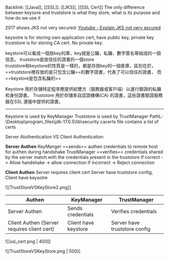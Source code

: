 Backlink: [[Java]], [[SSL]]. [[JKS]], [[SSL Cert]]
The only difference between keysore and truststore is what they store, what is its purpose and how do we use it

2017 shows JKS not very secured: [Youtube - Explain JKS not very secured](https://youtu.be/viOds2uniC0)

keysotre is for storing own application cert, have public key, private key
truststore is for storing CA cert. No private key.

keystore可以看成一個放key的庫，key就是公鑰，私鑰，數字簽名等組成的一個信息。
truststore是放信任的證書的一個store  
truststore和keystore的性質是一樣的，都是存放key的一個倉庫，區別在於，
==truststore裡存放的是只包含公鑰==的數字證書，代表了可以信任的證書，
而==keystore是包含私鑰的==

Keystore 用於存儲特定程序應提供給雙方（服務器或客戶端）以進行驗證的私鑰和身份證書。
Truststore 用於存儲來自認證機構(CA) 的證書，這些證書驗證服務器在SSL 連接中提供的證書。

---

Keystore is used by KeyManager
Truststore is used by TrustManager
PathL: \\Desktop\\program_files\\jdk-17.0.5\\lib\\security
cacerts file contains a list of certs

Server Atuthentication VS Client Authentication

**Server Authen**
KeyManger ==sends== authen credentials to remote host for authen during handshake
TrustManager ==verifies== credentials shared by the server match with the credentials present in the truststore 
If correct -> Allow handshake -> allow connection
If incorrect -> Reject connection

**Client Authen**
Server requires client cert
Server have truststore config, Client have keysotre


![[TrustStoreVSKeyStore2.png]]


|Authen | KeyManager | TrustManager | 
|------------ | ------------| ------------| 
|Server Authen|Sends credentials|Verifies credentials|
|Client Authen (Server requires client cert)|Client have keystore|Server have truststore config

![[ssl_cert.png | 400]]

![[TrustStoreVSKeyStore.png | 500]]